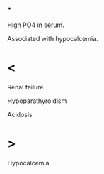 # .

High PO4 in serum.

Associated with hypocalcemia.

# <

Renal failure

Hypoparathyroidism

Acidosis

# >

Hypocalcemia
